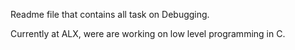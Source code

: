 Readme file that contains all task on Debugging.

Currently at ALX, were are working on low level programming in C.
